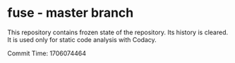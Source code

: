 # fuse - master branch

This repository contains frozen state of the repository.
Its history is cleared. It is used only for static code
analysis with Codacy.

Commit Time: 1706074464